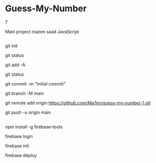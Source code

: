 # Guess-My-Number

7

Main project mazen saad
JavaScript

## <!-- upload files to github -->

git init

git status

git add -A

git status

git commit -m "Initial commit"

git branch -M main

git remote add origin https://github.com/Ma7en/guess-my-number-1.git

git push -u origin main

## <!-- upload files to firebase -->

npm install -g firebase-tools

firebase login

firebase init

firebase deploy
